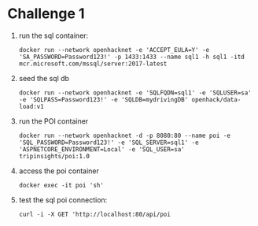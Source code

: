 # Challenge 1

1. run the sql container:

   `docker run --network openhacknet -e 'ACCEPT_EULA=Y' -e 'SA_PASSWORD=Password123!' -p 1433:1433 --name sql1 -h sql1 -itd mcr.microsoft.com/mssql/server:2017-latest`

1. seed the sql db

   `docker run --network openhacknet -e 'SQLFQDN=sql1' -e 'SQLUSER=sa' -e 'SQLPASS=Password123!' -e 'SQLDB=mydrivingDB' openhack/data-load:v1`

1. run the POI container

   `docker run --network openhacknet -d -p 8080:80 --name poi -e 'SQL_PASSWORD=Password123!' -e 'SQL_SERVER=sql1' -e 'ASPNETCORE_ENVIRONMENT=Local' -e 'SQL_USER=sa' tripinsights/poi:1.0`

1. access the poi container

   `docker exec -it poi 'sh'`

1. test the sql poi connection:

   `curl -i -X GET 'http://localhost:80/api/poi`
